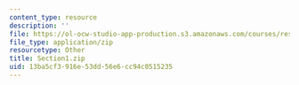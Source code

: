 ```yaml
---
content_type: resource
description: ''
file: https://ol-ocw-studio-app-production.s3.amazonaws.com/courses/res-21g-01-kana-spring-2010/13ba5cf3916e53dd56e6cc94c0515235_Section1.zip
file_type: application/zip
resourcetype: Other
title: Section1.zip
uid: 13ba5cf3-916e-53dd-56e6-cc94c0515235
---
```

